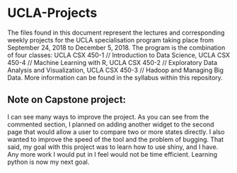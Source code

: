 # UCLA-Projects

The files found in this document represent the lectures and corresponding weekly projects for the UCLA specialisation program taking place from September 24, 2018 to December 5, 2018. The program is the combination of four classes: UCLA CSX 450-1 // Introduction to Data Science, UCLA CSX 450-4 // Machine Learning with R, UCLA CSX 450-2 // Exploratory Data Analysis and Visualization, UCLA CSX 450-3 // Hadoop and Managing Big Data. More information can be found in the syllabus within this repository.

## Note on Capstone project:
I can see many ways to improve the project. As you can see from the commented section, I planned on adding another widget to the second page that would allow a user to compare two or more states directly. I also wanted to improve the speed of the tool and the problem of bugging. That said, my goal with this project was to learn how to use shiny, and I have. Any more work I would put in I feel would not be time efficient. Learning python is now my next goal.
